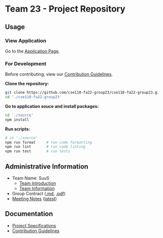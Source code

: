 # Team 23 - Project Repository

## Usage

### View Application

Go to the [Application Page](https://cse110-fa22-group23.github.io/cse110-fa22-group23/source/index.html).

### For Development

Before contributing, view our [Contribution Guidelines](docs/CONTRIBUTING.md).

**Clone the repository:**
```bash
git clone https://github.com/cse110-fa22-group23/cse110-fa22-group23.git
cd './cse110-fa22-group23'
```

**Go to application souce and install packages:**
```bash
cd './source'
npm install
```

**Run scripts:**
```bash
# in './source'
npm run format     # run code formatting
npm run lint       # run code linting
npm run test       # run tests
```

## Administrative Information

- Team Name: SuuS
  - [Team Introduction](/admin/videos/teamintro.mp4)
  - [Team Information](/admin/team.md)
- Group Contract ([.md](/admin/misc/rules.md), [.pdf](admin/misc/rules.pdf))
- [Meeting Notes](/admin/meetings) ([latest](admin/meetings/111122-sprint-1-review.md))

## Documentation

- [Project Specifications](specs)
- [Contribution Guidelines](docs/CONTRIBUTING.md)
